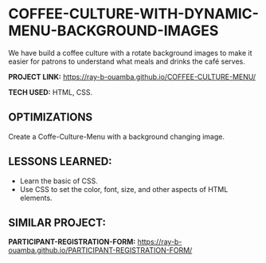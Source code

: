 # COFFEE-CULTURE-WITH-DYNAMIC-MENU-BACKGROUND-IMAGES

We have build a coffee culture with a rotate background images to make it easier for patrons to understand what meals and drinks the café serves. 

**PROJECT LINK:**  https://ray-b-ouamba.github.io/COFFEE-CULTURE-MENU/

**TECH USED:** 
HTML, CSS.

## OPTIMIZATIONS
Create a Coffe-Culture-Menu with a background changing image. 

## LESSONS LEARNED:
* Learn the basic of CSS.
* Use CSS to set the color, font, size, and other aspects of HTML elements.

## SIMILAR PROJECT:

**PARTICIPANT-REGISTRATION-FORM:** https://ray-b-ouamba.github.io/PARTICIPANT-REGISTRATION-FORM/
